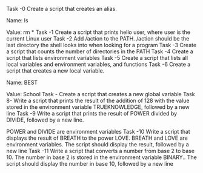 Task -0 Create a script that creates an alias.

Name: ls

Value: rm *
Task -1 Create a script that prints hello user, where user is the current Linux user
Task -2 Add /action to the PATH. /action should be the last directory the shell looks into when looking for a program
Task -3 Create a script that counts the number of directories in the PATH
Task -4 Create a script that lists environment variables
Task -5 Create a script that lists all local variables and environment variables, and functions
Task -6 Create a script that creates a new local variable.

Name: BEST

Value: School
Task - Create a script that creates a new global variable
Task 8- Write a script that prints the result of the addition of 128 with the value stored in the environment variable TRUEKNOWLEDGE, followed by a new line
Task -9 Write a script that prints the result of POWER divided by DIVIDE, followed by a new line.

POWER and DIVIDE are environment variables
Task -10 Write a script that displays the result of BREATH to the power LOVE. BREATH and LOVE are environment variables. The script should display the result, followed by a new line
Task -11 Write a script that converts a number from base 2 to base 10. The number in base 2 is stored in the environment variable BINARY.. The script should display the number in base 10, followed by a new line
